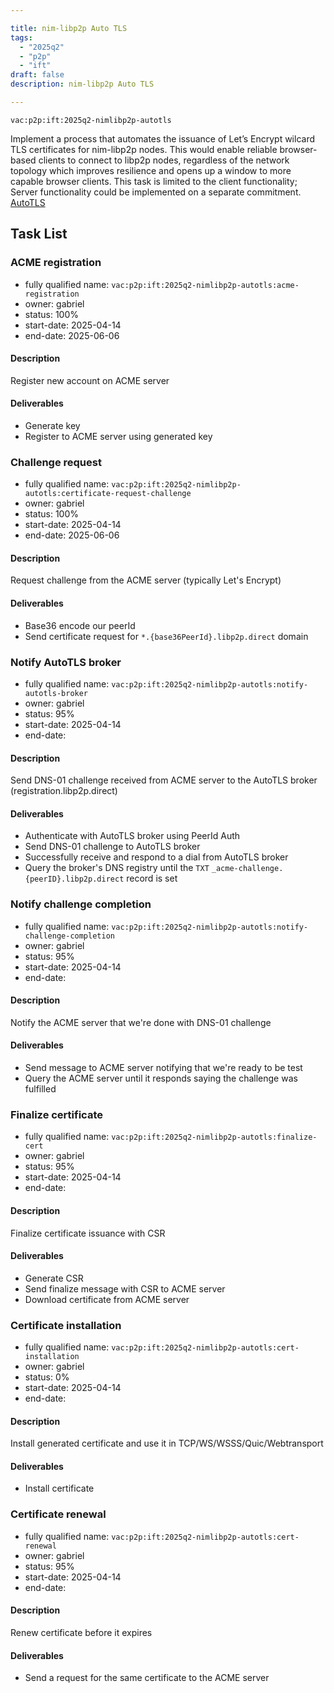 ```yaml
---

title: nim-libp2p Auto TLS
tags:
  - "2025q2"
  - "p2p"
  - "ift"
draft: false
description: nim-libp2p Auto TLS

---
```


`vac:p2p:ift:2025q2-nimlibp2p-autotls`

Implement a process that automates the issuance of Let’s Encrypt wilcard TLS certificates for nim-libp2p nodes. 
This would enable reliable browser-based clients to connect to libp2p nodes, regardless of the network topology which 
improves resilience and opens up a window to more capable browser clients. 
This task is limited to the client functionality; Server functionality could be implemented on a separate commitment. 
[AutoTLS](https://blog.libp2p.io/autotls/)


## Task List

### ACME registration

* fully qualified name: `vac:p2p:ift:2025q2-nimlibp2p-autotls:acme-registration`
* owner: gabriel
* status: 100%
* start-date: 2025-04-14
* end-date: 2025-06-06

#### Description
Register new account on ACME server 

#### Deliverables
- Generate key
- Register to ACME server using generated key

### Challenge request

* fully qualified name: `vac:p2p:ift:2025q2-nimlibp2p-autotls:certificate-request-challenge`
* owner: gabriel
* status: 100%
* start-date: 2025-04-14
* end-date: 2025-06-06

#### Description
Request challenge from the ACME server (typically Let's Encrypt)

#### Deliverables
- Base36 encode our peerId
- Send certificate request for `*.{base36PeerId}.libp2p.direct` domain

### Notify AutoTLS broker

* fully qualified name: `vac:p2p:ift:2025q2-nimlibp2p-autotls:notify-autotls-broker`
* owner: gabriel
* status: 95%
* start-date: 2025-04-14
* end-date:

#### Description
Send DNS-01 challenge received from ACME server to the AutoTLS broker (registration.libp2p.direct)

#### Deliverables
- Authenticate with AutoTLS broker using PeerId Auth
- Send DNS-01 challenge to AutoTLS broker
- Successfully receive and respond to a dial from AutoTLS broker
- Query the broker's DNS registry until the `TXT` `_acme-challenge.{peerID}.libp2p.direct` record is set

### Notify challenge completion

* fully qualified name: `vac:p2p:ift:2025q2-nimlibp2p-autotls:notify-challenge-completion`
* owner: gabriel
* status: 95%
* start-date: 2025-04-14
* end-date:

#### Description
Notify the ACME server that we're done with DNS-01 challenge

#### Deliverables
- Send message to ACME server notifying that we're ready to be test
- Query the ACME server until it responds saying the challenge was fulfilled

### Finalize certificate

* fully qualified name: `vac:p2p:ift:2025q2-nimlibp2p-autotls:finalize-cert`
* owner: gabriel
* status: 95%
* start-date: 2025-04-14
* end-date:

#### Description
Finalize certificate issuance with CSR

#### Deliverables
- Generate CSR
- Send finalize message with CSR to ACME server
- Download certificate from ACME server

### Certificate installation

* fully qualified name: `vac:p2p:ift:2025q2-nimlibp2p-autotls:cert-installation`
* owner: gabriel
* status: 0%
* start-date: 2025-04-14
* end-date:

#### Description
Install generated certificate and use it in TCP/WS/WSSS/Quic/Webtransport

#### Deliverables
- Install certificate

### Certificate renewal

* fully qualified name: `vac:p2p:ift:2025q2-nimlibp2p-autotls:cert-renewal`
* owner: gabriel
* status: 95%
* start-date: 2025-04-14
* end-date:

#### Description
Renew certificate before it expires

#### Deliverables
- Send a request for the same certificate to the ACME server 

